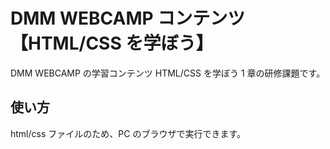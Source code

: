 # DMM WEBCAMP コンテンツ【HTML/CSS を学ぼう】

DMM WEBCAMP の学習コンテンツ HTML/CSS を学ぼう 1 章の研修課題です。

## 使い方

html/css ファイルのため、PC のブラウザで実行できます。
